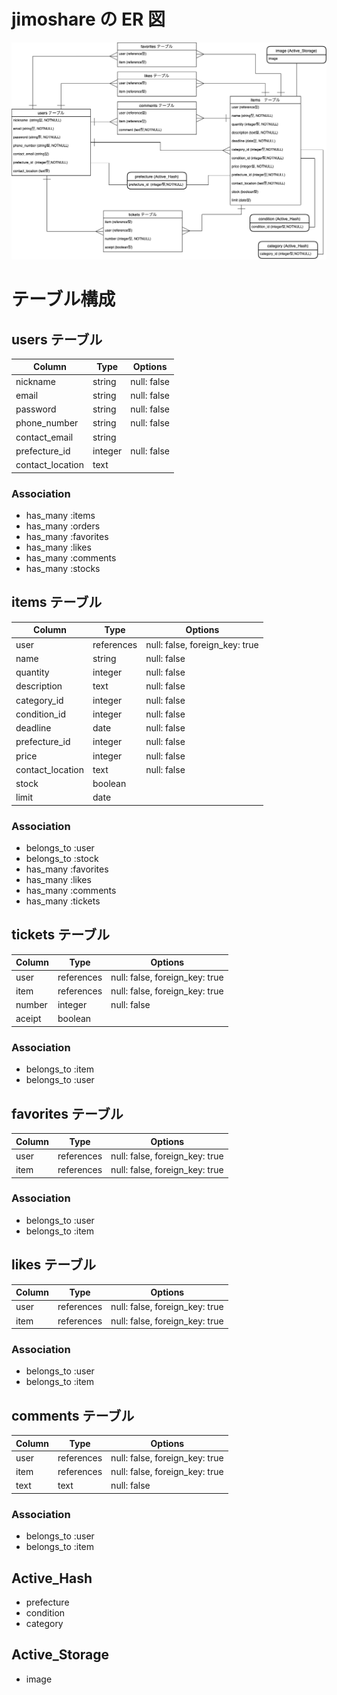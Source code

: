 # jimoshare の ER 図

![jimoshareのER図](app/assets/images/jimoshare.png)

# テーブル構成

## users テーブル

| Column           | Type    | Options     |
| ---------------- | ------- | ----------- |
| nickname         | string  | null: false |
| email            | string  | null: false |
| password         | string  | null: false |
| phone_number     | string  | null: false |
| contact_email    | string  |             |
| prefecture_id    | integer | null: false |
| contact_location | text    |             |

### Association

- has_many :items
- has_many :orders
- has_many :favorites
- has_many :likes
- has_many :comments
- has_many :stocks

## items テーブル

| Column           | Type       | Options                        |
| ---------------- | ---------- | ------------------------------ |
| user             | references | null: false, foreign_key: true |
| name             | string     | null: false                    |
| quantity         | integer    | null: false                    |
| description      | text       | null: false                    |
| category_id      | integer    | null: false                    |
| condition_id     | integer    | null: false                    |
| deadline         | date       | null: false                    |
| prefecture_id    | integer    | null: false                    |
| price            | integer    | null: false                    |
| contact_location | text       | null: false                    |
| stock            | boolean    |                                |
| limit            | date       |                                |

### Association

- belongs_to :user
- belongs_to :stock
- has_many :favorites
- has_many :likes
- has_many :comments
- has_many :tickets

## tickets テーブル

| Column | Type       | Options                        |
| ------ | ---------- | ------------------------------ |
| user   | references | null: false, foreign_key: true |
| item   | references | null: false, foreign_key: true |
| number | integer    | null: false                    |
| aceipt | boolean    |                                |

### Association

- belongs_to :item
- belongs_to :user

## favorites テーブル

| Column | Type       | Options                        |
| ------ | ---------- | ------------------------------ |
| user   | references | null: false, foreign_key: true |
| item   | references | null: false, foreign_key: true |

### Association

- belongs_to :user
- belongs_to :item

## likes テーブル

| Column | Type       | Options                        |
| ------ | ---------- | ------------------------------ |
| user   | references | null: false, foreign_key: true |
| item   | references | null: false, foreign_key: true |

### Association

- belongs_to :user
- belongs_to :item

## comments テーブル

| Column | Type       | Options                        |
| ------ | ---------- | ------------------------------ |
| user   | references | null: false, foreign_key: true |
| item   | references | null: false, foreign_key: true |
| text   | text       | null: false                    |

### Association

- belongs_to :user
- belongs_to :item

## Active_Hash

- prefecture
- condition
- category

## Active_Storage

- image
